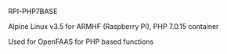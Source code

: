 RPI-PHP7BASE

Alpine Linux v3.5 for ARMHF (Raspberry PI), PHP 7.0.15 container

Used for OpenFAAS for PHP based functions



